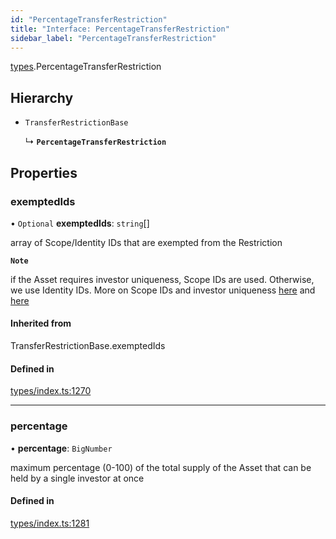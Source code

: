 ```yaml
---
id: "PercentageTransferRestriction"
title: "Interface: PercentageTransferRestriction"
sidebar_label: "PercentageTransferRestriction"
---
```


[types](../../../modules/Types/Types.md).PercentageTransferRestriction

## Hierarchy

- `TransferRestrictionBase`

  ↳ **`PercentageTransferRestriction`**

## Properties

### exemptedIds

• `Optional` **exemptedIds**: `string`[]

array of Scope/Identity IDs that are exempted from the Restriction

**`Note`**

 if the Asset requires investor uniqueness, Scope IDs are used. Otherwise, we use Identity IDs. More on Scope IDs and investor uniqueness
  [here](https://developers.polymesh.network/introduction/identity#polymesh-unique-identity-system-puis) and
  [here](https://developers.polymesh.network/polymesh-docs/primitives/confidential-identity)

#### Inherited from

TransferRestrictionBase.exemptedIds

#### Defined in

[types/index.ts:1270](https://github.com/PolymeshAssociation/polymesh-sdk/blob/acc2284c/src/types/index.ts#L1270)

___

### percentage

• **percentage**: `BigNumber`

maximum percentage (0-100) of the total supply of the Asset that can be held by a single investor at once

#### Defined in

[types/index.ts:1281](https://github.com/PolymeshAssociation/polymesh-sdk/blob/acc2284c/src/types/index.ts#L1281)
